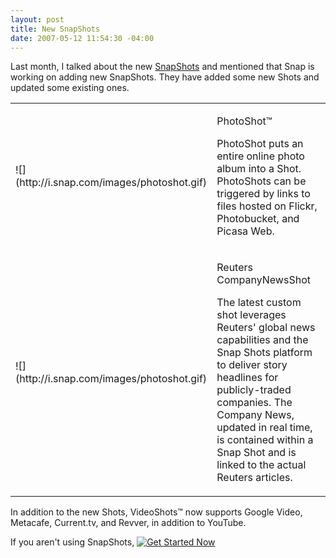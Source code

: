 ```yaml
---
layout: post
title: New SnapShots
date: 2007-05-12 11:54:30 -04:00
---
```


Last month, I talked about the new [SnapShots](http://geekswithblogs.net/sdorman/archive/2007/04/16/111719.aspx "Click To View Entry") and mentioned that Snap is working on adding new SnapShots. They have added some new Shots and updated some existing ones.
 <table border="0"> <tbody> <tr> <td>![](http://i.snap.com/images/photoshot.gif)</td> <td> 

PhotoShot™

PhotoShot puts an entire online photo album into a Shot. PhotoShots can be triggered by links to files hosted on Flickr, Photobucket, and Picasa Web.
</td></tr> <tr> <td>![](http://i.snap.com/images/photoshot.gif)</td> <td> 

Reuters CompanyNewsShot

The latest custom shot leverages Reuters' global news capabilities and the Snap Shots platform to deliver story headlines for publicly-traded companies. The Company News, updated in real time, is contained within a Snap Shot and is linked to the actual Reuters articles.
</td></tr></tbody></table> 

In addition to the new Shots, VideoShots™ now supports Google Video, Metacafe, Current.tv, and Revver, in addition to YouTube. 

If you aren't using SnapShots, [![Get Started Now](http://i.snap.com/images/lang/en-us/btn-getstarted.gif)](http://www.snap.com/shots1.php "Get Started Now")
